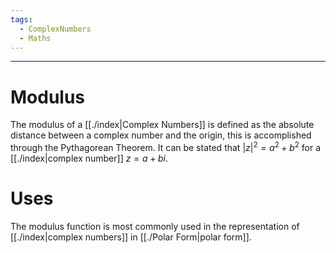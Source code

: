 ```yaml
---
tags:
  - ComplexNumbers
  - Maths
---
```

---  
  
# Modulus  
  
The modulus of a [[./index|Complex Numbers]] is defined as the absolute distance between a complex number and the origin, this is accomplished through the Pythagorean Theorem. It can be stated that $|z|^{2} = a^{2} + b^{2}$ for a [[./index|complex number]] $z = a+bi$.  
  
# Uses  
  
The modulus function is most commonly used in the representation of [[./index|complex numbers]] in [[./Polar Form|polar form]].   
  
